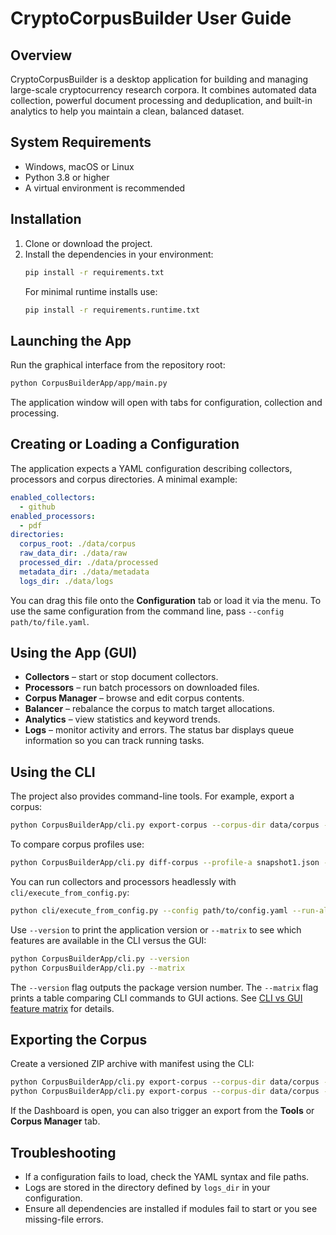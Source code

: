 # CryptoCorpusBuilder User Guide

## Overview
CryptoCorpusBuilder is a desktop application for building and managing large-scale cryptocurrency research corpora. It combines automated data collection, powerful document processing and deduplication, and built-in analytics to help you maintain a clean, balanced dataset.

## System Requirements
- Windows, macOS or Linux
- Python 3.8 or higher
- A virtual environment is recommended

## Installation
1. Clone or download the project.
2. Install the dependencies in your environment:
   ```bash
   pip install -r requirements.txt
   ```
   For minimal runtime installs use:
   ```bash
   pip install -r requirements.runtime.txt
   ```

## Launching the App
Run the graphical interface from the repository root:
```bash
python CorpusBuilderApp/app/main.py
```
The application window will open with tabs for configuration, collection and processing.

## Creating or Loading a Configuration
The application expects a YAML configuration describing collectors, processors and corpus directories. A minimal example:
```yaml
enabled_collectors:
  - github
enabled_processors:
  - pdf
directories:
  corpus_root: ./data/corpus
  raw_data_dir: ./data/raw
  processed_dir: ./data/processed
  metadata_dir: ./data/metadata
  logs_dir: ./data/logs
```
You can drag this file onto the **Configuration** tab or load it via the menu. To use the same configuration from the command line, pass `--config path/to/file.yaml`.

## Using the App (GUI)
- **Collectors** – start or stop document collectors.
- **Processors** – run batch processors on downloaded files.
- **Corpus Manager** – browse and edit corpus contents.
- **Balancer** – rebalance the corpus to match target allocations.
- **Analytics** – view statistics and keyword trends.
- **Logs** – monitor activity and errors.
The status bar displays queue information so you can track running tasks.

## Using the CLI
The project also provides command-line tools. For example, export a corpus:
```bash
python CorpusBuilderApp/cli.py export-corpus --corpus-dir data/corpus --output-dir data/exports
```
To compare corpus profiles use:
```bash
python CorpusBuilderApp/cli.py diff-corpus --profile-a snapshot1.json --profile-b snapshot2.json
```
You can run collectors and processors headlessly with `cli/execute_from_config.py`:
```bash
python cli/execute_from_config.py --config path/to/config.yaml --run-all
```

Use `--version` to print the application version or `--matrix` to see which
features are available in the CLI versus the GUI:
```bash
python CorpusBuilderApp/cli.py --version
python CorpusBuilderApp/cli.py --matrix
```
The `--version` flag outputs the package version number. The `--matrix` flag
prints a table comparing CLI commands to GUI actions.
See [CLI vs GUI feature matrix](cli_vs_gui_matrix.md) for details.

## Exporting the Corpus
Create a versioned ZIP archive with manifest using the CLI:
```bash
python CorpusBuilderApp/cli.py export-corpus --corpus-dir data/corpus --output-dir data/exports
python CorpusBuilderApp/cli.py export-corpus --corpus-dir data/corpus --output-dir exports/ --version-tag v1.2.0
```
If the Dashboard is open, you can also trigger an export from the **Tools** or **Corpus Manager** tab.

## Troubleshooting
- If a configuration fails to load, check the YAML syntax and file paths.
- Logs are stored in the directory defined by `logs_dir` in your configuration.
- Ensure all dependencies are installed if modules fail to start or you see missing-file errors.
